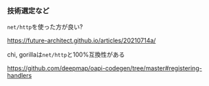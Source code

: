 ### 技術選定など

`net/http`を使った方が良い?

https://future-architect.github.io/articles/20210714a/

chi, gorillaは`net/http`と100%互換性がある

https://github.com/deepmap/oapi-codegen/tree/master#registering-handlers